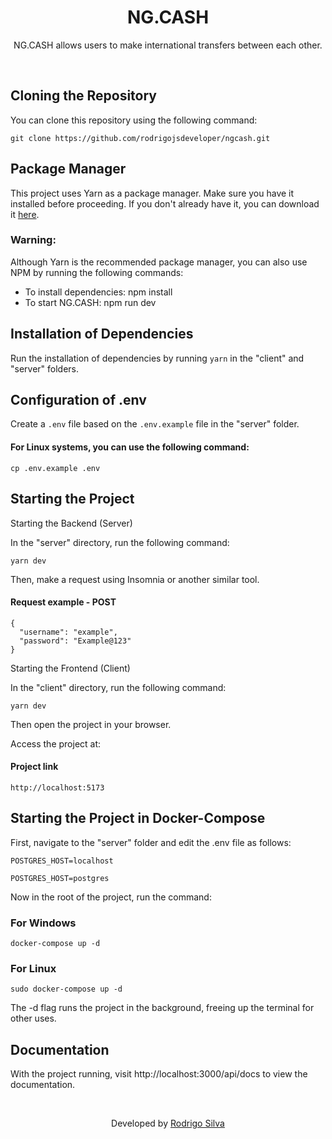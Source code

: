 <div align="center">
<h1>NG.CASH</h1>

<p>NG.CASH allows users to make international transfers between each other.</p>

</div>
<br />

## Cloning the Repository

You can clone this repository using the following command:

```
git clone https://github.com/rodrigojsdeveloper/ngcash.git
```

## Package Manager

This project uses Yarn as a package manager. Make sure you have it installed before proceeding. If you don't already have it, you can download it <a href="https://classic.yarnpkg.com/lang/en/docs/install">here</a>.

### Warning:

Although Yarn is the recommended package manager, you can also use NPM by running the following commands:

- To install dependencies: npm install
- To start NG.CASH: npm run dev

## Installation of Dependencies

Run the installation of dependencies by running `yarn` in the "client" and "server" folders.

## Configuration of .env

Create a `.env` file based on the `.env.example` file in the "server" folder.

#### For Linux systems, you can use the following command:

```
cp .env.example .env
```

## Starting the Project

Starting the Backend (Server)

In the "server" directory, run the following command:

```
yarn dev
```

Then, make a request using Insomnia or another similar tool.

#### Request example - POST

```
{
  "username": "example",
  "password": "Example@123"
}
```

Starting the Frontend (Client)

In the "client" directory, run the following command:

```
yarn dev
```

Then open the project in your browser.

Access the project at:

#### Project link

```
http://localhost:5173
```

## Starting the Project in Docker-Compose

First, navigate to the "server" folder and edit the .env file as follows:

```
POSTGRES_HOST=localhost

POSTGRES_HOST=postgres
```

Now in the root of the project, run the command:

### For Windows

```
docker-compose up -d
```

### For Linux

```
sudo docker-compose up -d
```

The -d flag runs the project in the background, freeing up the terminal for other uses.

## Documentation

With the project running, visit http://localhost:3000/api/docs to view the documentation.

<br/>
<p align="center">Developed by <a href="https://www.linkedin.com/in/rodrigo-de-jesus-silva/">Rodrigo Silva</a></p>
